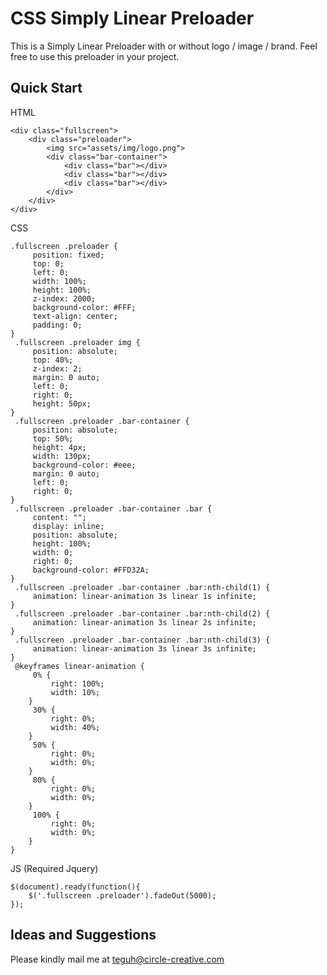 # CSS Simply Linear Preloader
This is a Simply Linear Preloader with or without logo / image / brand. Feel free to use this preloader in your project.

## Quick Start
HTML
```
<div class="fullscreen">
    <div class="preloader">
        <img src="assets/img/logo.png">
        <div class="bar-container">
            <div class="bar"></div>
            <div class="bar"></div>
            <div class="bar"></div>
        </div>
    </div>
</div>
```
CSS
```
.fullscreen .preloader {
     position: fixed;
     top: 0;
     left: 0;
     width: 100%;
     height: 100%;
     z-index: 2000;
     background-color: #FFF;
     text-align: center;
     padding: 0;
}
 .fullscreen .preloader img {
     position: absolute;
     top: 40%;
     z-index: 2;
     margin: 0 auto;
     left: 0;
     right: 0;
     height: 50px;
}
 .fullscreen .preloader .bar-container {
     position: absolute;
     top: 50%;
     height: 4px;
     width: 130px;
     background-color: #eee;
     margin: 0 auto;
     left: 0;
     right: 0;
}
 .fullscreen .preloader .bar-container .bar {
     content: "";
     display: inline;
     position: absolute;
     height: 100%;
     width: 0;
     right: 0;
     background-color: #FFD32A;
}
 .fullscreen .preloader .bar-container .bar:nth-child(1) {
     animation: linear-animation 3s linear 1s infinite;
}
 .fullscreen .preloader .bar-container .bar:nth-child(2) {
     animation: linear-animation 3s linear 2s infinite;
}
 .fullscreen .preloader .bar-container .bar:nth-child(3) {
     animation: linear-animation 3s linear 3s infinite;
}
 @keyframes linear-animation {
     0% {
         right: 100%;
         width: 10%;
    }
     30% {
         right: 0%;
         width: 40%;
    }
     50% {
         right: 0%;
         width: 0%;
    }
     80% {
         right: 0%;
         width: 0%;
    }
     100% {
         right: 0%;
         width: 0%;
    }
}
```

JS (Required Jquery)
```
$(document).ready(function(){
    $('.fullscreen .preloader').fadeOut(5000);
});
```

## Ideas and Suggestions
Please kindly mail me at [teguh@circle-creative.com](mailto:teguh@circle-creative.com])
